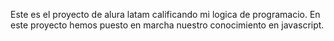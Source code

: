 Este es el proyecto de alura latam calificando mi logica de programacio.
En este proyecto hemos puesto en marcha nuestro conocimiento en javascript.
